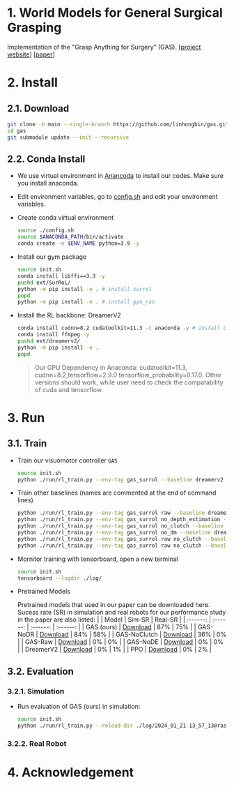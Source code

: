 # 1. World Models for General Surgical Grasping

Implementation of the "Grasp Anything for Surgery" (GAS).
[[project website](http://hongbinlin.com/gas/)] [[paper](https://arxiv.org/pdf/2405.17940)]

# 2. Install

## 2.1. Download
```sh
git clone -b main --single-branch https://github.com/linhongbin/gas.git
cd gas
git submodule update --init --recursive
```

## 2.2. Conda Install

- We use virtual environment in [Anancoda](https://www.anaconda.com/download) to install our codes. Make sure you install anaconda.

- Edit environment variables, go to [config.sh](./config.sh) and edit your environment variables.

- Create conda virtual environment
    ```sh
    source ./config.sh
    source $ANACONDA_PATH/bin/activate 
    conda create -n $ENV_NAME python=3.9 -y
    ```

- Install our gym package 
    ```sh
    source init.sh
    conda install libffi==3.3 -y
    pushd ext/SurRoL/
    python -m pip install -e . # install surrol
    popd
    python -m pip install -e . # install gym_ras
    ``` 
- Install the RL backbone: DreamerV2
    ```sh
    conda install cudnn=8.2 cudatoolkit=11.3 -c anaconda -y # install cuda-toolkit for gpu support
    conda install ffmpeg -y
    pushd ext/dreamerv2/
    python -m pip install -e .
    popd
    ```
    > Our GPU Dependency in Anaconda: cudatoolkit=11.3, cudnn=8.2,tensorflow=2.9.0 tensorflow_probability=0.17.0. Other versions should work, while user need to check the compatability of cuda and tensorflow.  

# 3. Run

## 3.1. Train

- Train our visuomotor controller `GAS`
    ```sh
    source init.sh
    python ./run/rl_train.py --env-tag gas_surrol --baseline dreamerv2 --baseline-tag gas
    ```

- Train other baselines (names are commented at the end of command lines)
    ```sh
    python ./run/rl_train.py --env-tag gas_surrol raw --baseline dreamerv2 --baseline-tag gas # GAS-Raw
    python ./run/rl_train.py --env-tag gas_surrol no_depth_estimation --baseline dreamerv2 --baseline-tag gas # GAS-NoDE
    python ./run/rl_train.py --env-tag gas_surrol no_clutch --baseline dreamerv2 --baseline-tag gas # GAS-NoClutch
    python ./run/rl_train.py --env-tag gas_surrol no_dm --baseline dreamerv2 --baseline-tag gas # GAS-NoDR
    python ./run/rl_train.py --env-tag gas_surrol raw no_clutch --baseline dreamerv2 --baseline-tag gas # DreamerV2
    python ./run/rl_train.py --env-tag gas_surrol raw no_clutch --baseline ppo # PPO
    ```

- Mornitor training with tensorboard, open a new terminal
    ```sh
    source init.sh
    tensorboard --logdir ./log/
    ```

- Pretrained Models
  
    Pretrained models that used in our paper can be downloaded here. Sucess rate (SR) in simulation and real robots for our performance study in the paper are also listed:
    |             | Model | Sim-SR | Real-SR |
    | :------:   | :------: | :------: | :------: | 
    |     GAS (ours)   |     [Download](https://mycuhk-my.sharepoint.com/:u:/g/personal/1155097177_link_cuhk_edu_hk/EXRee1wtjxNBtxEKjQDay7kB15cl58-LBgRTRlqjJp6Phg?e=v2rbF2&download=1)     |        87%   |      75%     |
    |  GAS-NoDR   |     [Download](https://mycuhk-my.sharepoint.com/:u:/g/personal/1155097177_link_cuhk_edu_hk/EfRwARbAi1VIhrPn1ESWUnkB_9F5wU6SyDJ8xs-VEhSyLQ?e=O2cfF5&download=1)    |   84%       |     58%       |
    |  GAS-NoClutch   |     [Download](https://mycuhk-my.sharepoint.com/:u:/g/personal/1155097177_link_cuhk_edu_hk/EZn1Ei7XTPFHj1J1muXZE5QBHMALIeUFs1A7BVkdUqWN7g?e=RAhbFx&download=1)    |     36%   |       0%     |
    |  GAS-Raw   |     [Download](https://mycuhk-my.sharepoint.com/:u:/g/personal/1155097177_link_cuhk_edu_hk/EX_g_ph0I65JhUIje_wHLs4BW7G8ybm9K0rghlGSMzqjDQ?e=ZbKCZ0&download=1)    |      0%    |       0%     |
    |  GAS-NoDE   |     [Download](https://mycuhk-my.sharepoint.com/:u:/g/personal/1155097177_link_cuhk_edu_hk/EXpRpGEgxYNPpUd2CDTHLwMBIoIXyEkrjnHYJGa8yQKypA?e=Eoqatc&download=1)    |     0%     |     0%       |
    |  DreamerV2   |     [Download](https://mycuhk-my.sharepoint.com/:u:/g/personal/1155097177_link_cuhk_edu_hk/EbhCutr_fr1KiLrkq6BKwnAB4th_WnR3uq8qLR7xB2ycWQ?e=f7S2BM&download=1)    |      0%    |        1%      |
    |  PPO   |     [Download](https://mycuhk-my.sharepoint.com/:u:/g/personal/1155097177_link_cuhk_edu_hk/EcvH8m0OpMFBmiSONJaxsdgB5Qv3jGd8YOGo0s41b6EwEQ?e=OFSv8m&download=1)    |      0%    |         2%   |


## 3.2. Evaluation

### 3.2.1. Simulation

- Run evaluation of GAS (ours) in simulation:
    ```sh
    source init.sh
    python ./run/rl_train.py --reload-dir ./log/2024_01_21-13_57_13@ras-gas_surrol@dreamerv2-gas@seed1/ --reload-envtag gas_surrol --online-eval --visualize --vis-tag obs rgb mask --online-eps 20 --save-prefix GAS
    ```
### 3.2.2. Real Robot


# 4. Acknowledgement